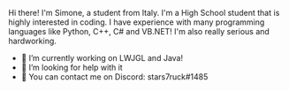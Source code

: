 

<!--
**eatinglungs/eatinglungs** is a ✨ _special_ ✨ repository because its `README.md` (this file) appears on your GitHub profile.

Here are some ideas to get you started:


- 
- 👯 I’m looking to collaborate on ...
- 🤔 I’m looking for help with ...
- 💬 Ask me about ...
- 🔭 I’m currently working on nothing.

- 
-->
Hi there! I'm Simone, a student from Italy.
I'm a High School student that is highly interested in coding. I have experience with many programming languages like Python, C++, C# and VB.NET!
I'm also really serious and hardworking.
- 🔭 I’m currently working on LWJGL and Java!
- 🤔 I’m looking for help with it
- 💬 You can contact me on Discord: stars7ruck#1485
